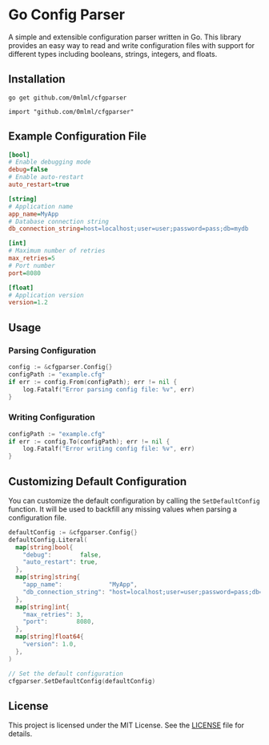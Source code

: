 # Go Config Parser

A simple and extensible configuration parser written in Go. This library provides an easy way to read and write configuration files with support for different types including booleans, strings, integers, and floats.

## Installation

`go get github.com/0mlml/cfgparser`

`import "github.com/0mlml/cfgparser"`

## Example Configuration File

```ini
[bool]
# Enable debugging mode
debug=false
# Enable auto-restart
auto_restart=true

[string]
# Application name
app_name=MyApp
# Database connection string
db_connection_string=host=localhost;user=user;password=pass;db=mydb

[int]
# Maximum number of retries
max_retries=5
# Port number
port=8080

[float]
# Application version
version=1.2
```

## Usage

### Parsing Configuration

```go
config := &cfgparser.Config{}
configPath := "example.cfg"
if err := config.From(configPath); err != nil {
	log.Fatalf("Error parsing config file: %v", err)
}
```

### Writing Configuration

```go
configPath := "example.cfg"
if err := config.To(configPath); err != nil {
	log.Fatalf("Error writing config file: %v", err)
}
```

## Customizing Default Configuration

You can customize the default configuration by calling the `SetDefaultConfig` function. It will be used to backfill any missing values when parsing a configuration file.

```go
defaultConfig := &cfgparser.Config{}
defaultConfig.Literal(
  map[string]bool{
    "debug":        false,
    "auto_restart": true,
  },
  map[string]string{
    "app_name":             "MyApp",
    "db_connection_string": "host=localhost;user=user;password=pass;db=mydb",
  },
  map[string]int{
    "max_retries": 3,
    "port":        8080,
  },
  map[string]float64{
    "version": 1.0,
  },
)

// Set the default configuration
cfgparser.SetDefaultConfig(defaultConfig)
```

## License

This project is licensed under the MIT License. See the [LICENSE](LICENSE) file for details.
